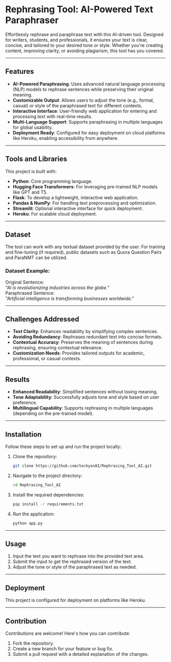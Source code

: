 # Rephrasing Tool: AI-Powered Text Paraphraser

Effortlessly rephrase and paraphrase text with this AI-driven tool. Designed for writers, students, and professionals, it ensures your text is clear, concise, and tailored to your desired tone or style. Whether you're creating content, improving clarity, or avoiding plagiarism, this tool has you covered.

---

## Features

- **AI-Powered Paraphrasing**: Uses advanced natural language processing (NLP) models to rephrase sentences while preserving their original meaning.
- **Customizable Output**: Allows users to adjust the tone (e.g., formal, casual) or style of the paraphrased text for different contexts.
- **Interactive Interface**: User-friendly web application for entering and processing text with real-time results.
- **Multi-Language Support**: Supports paraphrasing in multiple languages for global usability.
- **Deployment Ready**: Configured for easy deployment on cloud platforms like Heroku, enabling accessibility from anywhere.

---

## Tools and Libraries

This project is built with:
- **Python**: Core programming language.
- **Hugging Face Transformers**: For leveraging pre-trained NLP models like GPT and T5.
- **Flask**: To develop a lightweight, interactive web application.
- **Pandas & NumPy**: For handling text preprocessing and optimization.
- **Streamlit**: Optional interactive interface for quick deployment.
- **Heroku**: For scalable cloud deployment.

---

## Dataset

The tool can work with any textual dataset provided by the user. For training and fine-tuning (if required), public datasets such as Quora Question Pairs and ParaNMT can be utilized.

### Dataset Example:
Original Sentence:  
*"AI is revolutionizing industries across the globe."*  
Paraphrased Sentence:  
*"Artificial intelligence is transforming businesses worldwide."*

---

## Challenges Addressed

- **Text Clarity**: Enhances readability by simplifying complex sentences.
- **Avoiding Redundancy**: Rephrases redundant text into concise formats.
- **Contextual Accuracy**: Preserves the meaning of sentences during rephrasing, ensuring contextual relevance.
- **Customization Needs**: Provides tailored outputs for academic, professional, or casual contexts.

---

## Results

- **Enhanced Readability**: Simplified sentences without losing meaning.
- **Tone Adaptability**: Successfully adjusts tone and style based on user preference.
- **Multilingual Capability**: Supports rephrasing in multiple languages (depending on the pre-trained model).

---

## Installation

Follow these steps to set up and run the project locally:

1. Clone the repository:
   ```bash
   git clone https://github.com/teckyonAI/Rephrasing_Tool_AI.git

2. Navigate to the project directory:
   ```bash
   cd Rephrasing_Tool_AI

3. Install the required dependencies:
    ```bash
    pip install -r requirements.txt

4. Run the application:
    ```bash
    python app.py

---

## Usage

1. Input the text you want to rephrase into the provided text area.
2. Submit the input to get the rephrased version of the text.
3. Adjust the tone or style of the paraphrased text as needed.

---

## Deployment

This project is configured for deployment on platforms like Heroku. 

---

## Contribution

Contributions are welcome! Here's how you can contribute:
1. Fork the repository.
2. Create a new branch for your feature or bug fix.
3. Submit a pull request with a detailed explanation of the changes.

